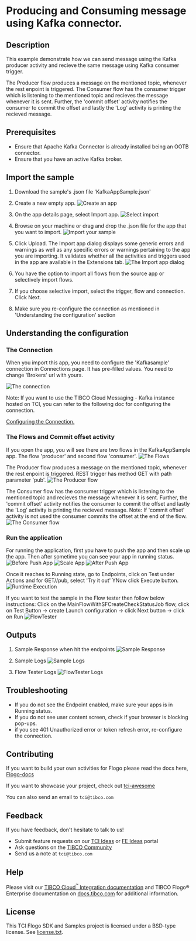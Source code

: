 # Producing and Consuming message using Kafka connector.


## Description

This example demonstrate how we can send message using the Kafka producer activity and recieve the same message using Kafka consumer trigger.

The Producer flow produces a message on the mentioned topic, whenever the rest enpoint is triggered.
The Consumer flow has the consumer trigger which is listening to the mentioned topic and recieves the message whenever it is sent. Further, the 'commit offset' activity notifies the consumer to commit the offset and lastly the 'Log' activity is printing the recieved message. 


## Prerequisites

* Ensure that Apache Kafka Connector is already installed being an OOTB connector.
* Ensure that you have an active Kafka broker.

## Import the sample

1. Download the sample's .json file 'KafkaAppSample.json'

2. Create a new empty app.
![Create an app](../../../import-screenshots/2.png)

3. On the app details page, select Import app.
![Select import](../../../import-screenshots/3.png)

4. Browse on your machine or drag and drop the .json file for the app that you want to import.
![Import your sample](../../../import-screenshots/Kafka/ImportApp.png)

5. Click Upload. The Import app dialog displays some generic errors and warnings as well as any specific errors or warnings pertaining to the app you are importing. It validates whether all the activities and triggers used in the app are available in the Extensions tab.
![The Import app dialog](../../../import-screenshots/Kafka/ImportWarn.png)

6. You have the option to import all flows from the source app or selectively import flows.

7. If you choose selective import, select the trigger, flow and connection. Click Next.

8. Make sure you re-configure the connection as mentioned in 'Understanding the configuration' section

## Understanding the configuration

### The Connection
When you import this app, you need to configure the 'Kafkasample' connection in Connections page. It has pre-filled values. You need to change 'Brokers' url with yours.

![The connection](../../../import-screenshots/Kafka/Connection.png)

Note: If you want to use the TIBCO Cloud Messaging - Kafka instance hosted on TCI, you can refer to the following doc for configuring the connection.

[Configuring the Connection.](https://integration.cloud.tibco.com/docs/#Subsystems/flogo-kafka/connector-users-guide/kafka-Connecting-to-TIBCO-Cloud-Messaging.html?TocPath=TIBCO%2520Flogo%25C2%25AE%2520Connectors%257CTIBCO%2520Flogo%25C2%25AE%2520Connector%2520for%2520Apache%2520Kafka%257CConfiguring%2520a%2520Kafka%2520Client%2520Connection%257C_____2)

### The Flows and Commit offset activity
If you open the app, you will see there are two flows in the KafkaAppSample app. The flow 'producer' and second flow 'consumer'.
![The Flows](../../../import-screenshots/Kafka/FlowList.png)

The Producer flow produces a message on the mentioned topic, whenever the rest enpoint is triggered. REST trigger has method GET with path parameter 'pub'.
![The Producer flow](../../../import-screenshots/Kafka/Producer.png)

The Consumer flow has the consumer trigger which is listening to the mentioned topic and recieves the message whenever it is sent. Further, the 'commit offset' activity notifies the consumer to commit the offset and lastly the 'Log' activity is printing the recieved message.
Note: If 'commit offset' activity is not used the consumer commits the offset at the end of the flow.
![The Consumer flow](../../../import-screenshots/Kafka/Consumer.png)

### Run the application
For running the application, first you have to push the app and then scale up the app. Then after sometime you can see your app in running status.
![Before Push App](../../../import-screenshots/Kafka/AppNotDeployed.png)
![Scale App](../../../import-screenshots/Kafka/AppScale.png)
![After Push App](../../../import-screenshots/Kafka/AppRunning.png)

Once it reaches to Running state, go to Endpoints, click on Test under Actions and for GET//pub, select 'Try it out'
YNow click Execute button.
![Runtime Execution](../../../import-screenshots/Kafka/EndPoint.png)

If you want to test the sample in the Flow tester then follow below instructions:
Click on the MainFlowWithSFCreateCheckStatusJob flow, click on Test Button -> create Launch configuration -> click Next button -> click on Run
![FlowTester](../../../import-screenshots/Kafka/LaunchConfig.png)

## Outputs

1. Sample Response when hit the endpoints
![Sample Response](../../../import-screenshots/Kafka/Response.png)

2. Sample Logs
![Sample Logs](../../../import-screenshots/Kafka/AppLogs.png)

3. Flow Tester Logs
![FlowTester Logs](../../../import-screenshots/Kafka/FlowTesterLogs.png)


## Troubleshooting

* If you do not see the Endpoint enabled, make sure your apps is in Running status.
* If you do not see user content screen, check if your browser is blocking pop-ups.
* if you see 401 Unauthorized error or token refresh error, re-configure the connection.

## Contributing
If you want to build your own activities for Flogo please read the docs here, [Flogo-docs](https://tibcosoftware.github.io/flogo/)

If you want to showcase your project, check out [tci-awesome](https://github.com/TIBCOSoftware/tci-awesome)

You can also send an email to `tci@tibco.com`

## Feedback
If you have feedback, don't hesitate to talk to us!

* Submit feature requests on our [TCI Ideas](https://ideas.tibco.com/?project=TCI) or [FE Ideas](https://ideas.tibco.com/?project=FE) portal
* Ask questions on the [TIBCO Community](https://community.tibco.com/answers/product/344006)
* Send us a note at `tci@tibco.com`

## Help
Please visit our [TIBCO Cloud<sup>&trade;</sup> Integration documentation](https://integration.cloud.tibco.com/docs/) and TIBCO Flogo® Enterprise documentation on [docs.tibco.com](https://docs.tibco.com/) for additional information.

## License
This TCI Flogo SDK and Samples project is licensed under a BSD-type license. See [license.txt](license.txt).
